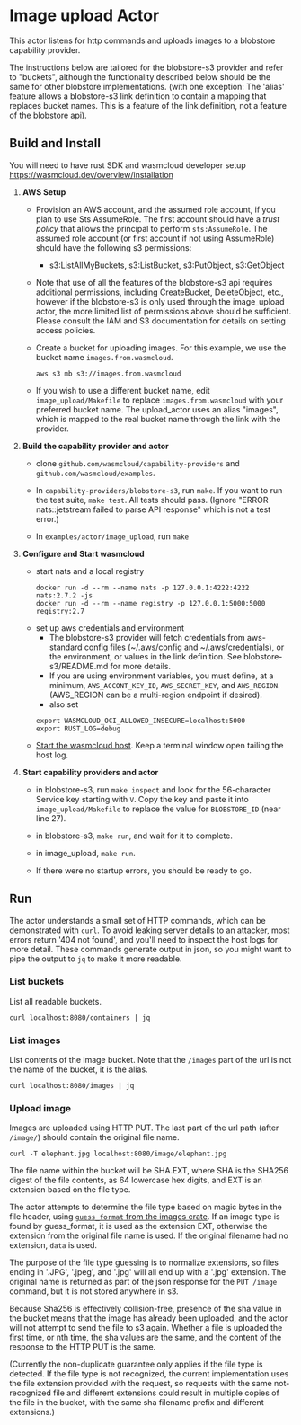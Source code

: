 # Image upload Actor

This actor listens for http commands 
and uploads images to a blobstore capability provider.

The instructions below are tailored for the blobstore-s3 provider 
and refer to "buckets", although the functionality described below 
should be the same for other blobstore implementations. 
(with one exception: The 'alias' feature allows a blobstore-s3
link definition to contain a mapping that replaces bucket names. This is
a feature of the link definition, not a feature of the blobstore api).

## Build and Install

You will need to have rust SDK and wasmcloud developer setup
   https://wasmcloud.dev/overview/installation

1. **AWS Setup**
 
   - Provision an AWS account, and the assumed role account, if you plan to use Sts AssumeRole.
   The first account should have a _trust policy_ that allows the principal to perform `sts:AssumeRole`.
   The assumed role account (or first account if not using AssumeRole) should have the following s3 permissions:
     - s3:ListAllMyBuckets, s3:ListBucket, s3:PutObject, s3:GetObject

   - Note that use of all the features of the blobstore-s3 api requires additional permissions, 
   including CreateBucket, DeleteObject, etc., however if the blobstore-s3 is only used through the image_upload
   actor, the more limited list of permissions above should be sufficient. Please consult the IAM and S3 documentation
   for details on setting access policies.

   - Create a bucket for uploading images. For this example, we use the bucket name `images.from.wasmcloud`. 

     ```shell
     aws s3 mb s3://images.from.wasmcloud
     ```

   - If you wish to use a different bucket name, edit `image_upload/Makefile` to
   replace `images.from.wasmcloud` with your preferred bucket name.
   The upload_actor uses an alias "images", which is mapped to the real bucket name through the link with the provider.

2. **Build the capability provider and actor**

   - clone `github.com/wasmcloud/capability-providers` and `github.com/wasmcloud/examples`.
    
   - In `capability-providers/blobstore-s3`, run `make`. 
     If you want to run the test suite, `make test`. All tests should 
     pass. (Ignore "ERROR nats::jetstream failed to parse API response" which is not a test error.)

   - In `examples/actor/image_upload`, run `make`


3. **Configure and Start wasmcloud**

   - start nats and a local registry
     ```shell
     docker run -d --rm --name nats -p 127.0.0.1:4222:4222 nats:2.7.2 -js
     docker run -d --rm --name registry -p 127.0.0.1:5000:5000 registry:2.7
     ```
   - set up aws credentials and environment
     - The blobstore-s3 provider will fetch credentials from aws-standard config
     files (~/.aws/config and ~/.aws/credentials), or the environment, or values
     in the link definition. See blobstore-s3/README.md for more details.
     - If you are using environment variables, you must define, at a minimum,
     `AWS_ACCONT_KEY_ID`, `AWS_SECRET_KEY`, and `AWS_REGION`.
       (AWS_REGION can be a multi-region endpoint if desired).
     - also set
     ```shell
     export WASMCLOUD_OCI_ALLOWED_INSECURE=localhost:5000
     export RUST_LOG=debug
     ```
   - [Start the wasmcloud host](https://wasmcloud.dev/overview/installation/).
   Keep a terminal window open tailing the host
  log.


4. **Start capability providers and actor**

   - in blobstore-s3, run `make inspect` and look for the 56-character
   Service key starting with `V`. Copy the key and paste it into
   `image_upload/Makefile` to replace the value for `BLOBSTORE_ID` (near line 27).

   - in blobstore-s3, `make run`, and wait for it to complete.
   - in image_upload, `make run`.
   - If there were no startup errors, you should be ready to go.

## Run

The actor understands a small set of HTTP commands, which can be
demonstrated with `curl`. To avoid leaking server details to an
attacker, most errors return '404 not found', and you'll need to inspect
the host logs for more detail. These commands generate output in json, so
you might want to pipe the output to `jq` to make it more readable.

### List buckets

List all readable buckets.

```shell
curl localhost:8080/containers | jq
```

### List images

List contents of the image bucket. 
Note that the `/images` part of the url is not the name of the bucket, it is the alias. 

```shell
curl localhost:8080/images | jq
```

### Upload image

Images are uploaded using HTTP PUT. 
The last part of the url path (after `/image/`) should contain the original file name.

```shell
curl -T elephant.jpg localhost:8080/image/elephant.jpg
```

The file name within the bucket will be SHA.EXT, where SHA is the SHA256 digest of the file contents,
as 64 lowercase hex digits, and EXT is an extension based on the file type.

The actor attempts to determine the file type based on magic bytes in the file header, 
using [`guess_format` from the images crate](https://docs.rs/image/latest/image/fn.guess_format.html).
If an image type is found by guess_format, it is used as the extension EXT, otherwise the extension
from the original file name is used. If the original filename had no extension, `data` is used.

The purpose of the file type guessing is to normalize extensions, so files ending in '.JPG', '.jpeg', and '.jpg'
will all end up with a '.jpg' extension.
The original name is returned as part of the json response for the `PUT /image` command, 
but it is not stored anywhere in s3.

Because Sha256 is effectively collision-free, presence of the sha value in the 
bucket means that the image has already been uploaded, and the actor will not attempt
to send the file to s3 again. Whether a file is uploaded the first time, or nth time,
the sha values are the same, and the content of the response to the HTTP PUT is the same.

(Currently the non-duplicate guarantee only applies if the file type is detected. If the file type is not recognized,
the current implementation uses the file extension provided with the request,
so requests with the same not-recognized file and different extensions could result in multiple
copies of the file in the bucket, with the same sha filename prefix and different extensions.)
